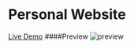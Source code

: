 # Personal Website

[Live Demo](http://www.billguocheng.com)
####Preview
![preview](https://raw.githubusercontent.com/iFun/iFun.github.io/master/img/thumbnail.png)




